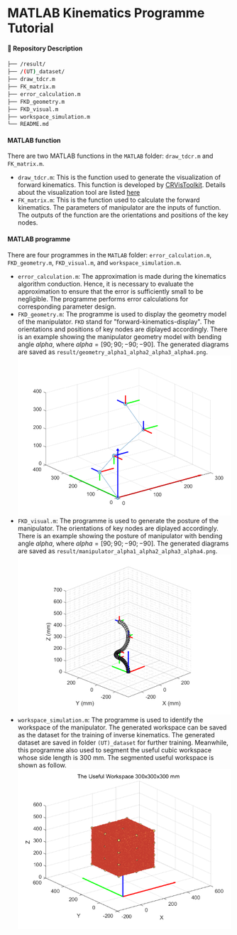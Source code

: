 # MATLAB Kinematics Programme Tutorial 
#### 📁 Repository Description
```sh
├── /result/
├── /(UT)_dataset/
├── draw_tdcr.m
├── FK_matrix.m
├── error_calculation.m
├── FKD_geometry.m
├── FKD_visual.m
├── workspace_simulation.m
└── README.md
```

#### MATLAB function
There are two MATLAB functions in the `MATLAB` folder: `draw_tdcr.m` and `FK_matrix.m`. 
+ `draw_tdcr.m`: This is the function used to generate the visualization of forward kinematics. This function is developed by [CRVisToolkit](https://github.com/ContinuumRoboticsLab/CRVisToolkit). Details about the visualization tool are listed [here](https://www.opencontinuumrobotics.com/)
+ `FK_matrix.m`: This is the function used to calculate the forward kinematics. The parameters of manipulator are the inputs of function. The outputs of the function are the orientations and positions of the key nodes.    
#### MATLAB programme
There are four programmes in the `MATLAB` folder: `error_calculation.m`, `FKD_geometry.m`, `FKD_visual.m`, and `workspace_simulation.m`.
+ `error_calculation.m`: The approximation is made during the kinematics algorithm conduction. Hence, it is necessary to evaluate the approximation to ensure that the error is sufficiently small to be negligible. The programme performs error calculations for corresponding parameter design.
+ `FKD_geometry.m`: The programme is used to display the geometry model of the manipulator. `FKD` stand for "forward-kinematics-display". The orientations and positions of key nodes are diplayed accordingly. There is an example showing the manipulator geometry model with bending angle $alpha$, where $alpha = [90;90;-90;-90]$. The generated diagrams are saved as `result/geometry_alpha1_alpha2_alpha3_alpha4.png`.  
![avatar](result/geometry_90_90_-90_-90.png)
+ `FKD_visual.m`: The programme is used to generate the posture of the manipulator. The orientations of key nodes are diplayed accordingly. There is an example showing the posture of manipulator with bending angle $alpha$, where $alpha = [90;90;-90;-90]$. The generated diagrams are saved as `result/manipulator_alpha1_alpha2_alpha3_alpha4.png`.    
![avatar](result/manipulator_90_90_-90_-90.png)
+ `workspace_simulation.m`: The programme is used to identify the workspace of the manipulator. The generated workspace can be saved as the dataset for the training of inverse kinematics. The generated dataset are saved in folder `(UT)_dataset` for further training. Meanwhile, this programme also used to segment the useful cubic workspace whose side length is 300 mm. The segmented useful workspace is shown as follow.
![avatar](result/useful_boundage_100000000.png)